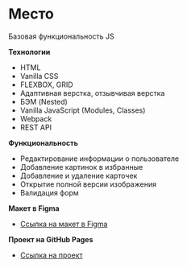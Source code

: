 # Место
Базовая функциональность JS

**Технологии**

* HTML
* Vanilla CSS
* FLEXBOX, GRID
* Адаптивная верстка, отзывчивая верстка
* БЭМ (Nested)
* Vanilla JavaScript (Modules, Classes)
* Webpack
* REST API

**Функциональность**

* Редактирование информации о пользователе
* Добавление картинок в избранные
* Добавление и удаление карточек
* Открытие полной версии изображения
* Валидация форм

**Макет в Figma**

* [Ссылка на макет в Figma](https://www.figma.com/file/2cn9N9jSkmxD84oJik7xL7/JavaScript.-Sprint-4?node-id=0%3A1)

**Проект на GitHub Pages**

* [Ссылка на проект](https://kizyalleski.github.io/mesto/)
